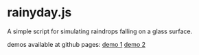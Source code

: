 rainyday.js
===========
A simple script for simulating raindrops falling on a glass surface.

demos available at github pages: [demo 1](http://maroslaw.github.io/rainyday.js/demo1.html) [demo 2](http://maroslaw.github.io/rainyday.js/demo2.html)
